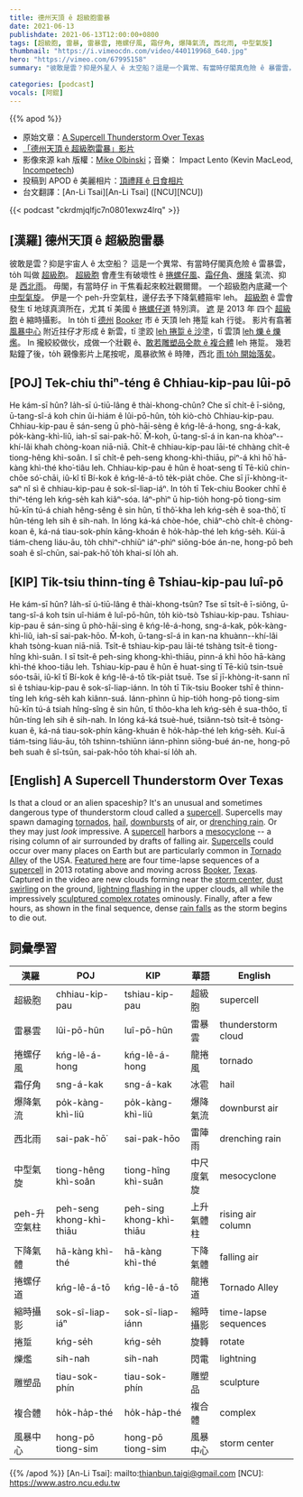 ```yaml
---
title: 德州天頂 ê 超級胞雷暴
date: 2021-06-13
publishdate: 2021-06-13T12:00:00+0800
tags: [超級胞, 雷暴, 雷暴雲, 捲螺仔風, 霜仔角, 爆降氣流, 西北雨, 中型氣旋]
thumbnail: "https://i.vimeocdn.com/video/440119968_640.jpg"
hero: "https://vimeo.com/67995158"
summary: "彼敢是雲？抑是外星人 ê 太空船？這是一个異常、有當時仔閣真危險 ê 暴雷雲，to̍h 叫做超級胞。"

categories: [podcast]
vocals: [阿錕]
---
```


{{% apod %}}

- 原始文章：[A Supercell Thunderstorm Over Texas](https://apod.nasa.gov/apod/ap210613.html)
- [「德州天頂 ê 超級胞雷暴」影片](https://player.vimeo.com/video/67995158?title=0)
- 影像來源 kah 版權：[Mike Olbinski](http://www.mikeolbinski.com/)；音樂： Impact Lento (Kevin MacLeod, [Incompetech](http://incompetech.com/))
- 投稿到 APOD ê 美麗相片：[頂禮拜 ê 日食相片](https://www.facebook.com/media/set/?vanity=APOD.Sky&set=a.3691846764252849)
- 台文翻譯：[An-Li Tsai][An-Li Tsai] ([NCU][NCU])

{{< podcast "ckrdmjqlfjc7n0801exwz4lrq" >}}

## [漢羅] 德州天頂 ê 超級胞雷暴
彼敢是雲？抑是宇宙人 ê 太空船？
這是一个異常、有當時仔閣真危險 ê 雷暴雲，to̍h 叫做 [超級胞][supercell 1]。
[超級胞][supercell 2] 會產生有破壞性 ê [捲螺仔風][tornados]、[霜仔角][hail]、[爆降][downbursts] 氣流、抑是 [西北雨][drenching rain]。
毋閣，有當時仔 in 干焦看起來較壯觀爾爾。
一个超級胞內底藏一个 [中型氣旋][mesocyclone]。
伊是一个 peh-升空氣柱，邊仔去予下降氣體箍牢 leh。
[超級胞][Supercells] ê 雲會發生 tī 地球真濟所在，尤其 tī 美國 ê [捲螺仔道][Tornado Alley] 特別濟。
[遮][Featured here] 是 2013 年 四个 [超級胞][supercell 3] ê 縮時攝影。
In to̍h tī [德州][Texas] [Booker][Booker] 市 ê 天頂 leh 捲踅 kah 行徙。
影片有翕著 [風暴中心][storm center] 附近拄仔才形成 ê 新雲，tī 塗跤 [leh 捲踅 ê 沙塗][dust swirling]，tī 雲頂 [leh 爍 ê 爍爁][lightning flashing]。
In 攏絞絞做伙，成做一个壯觀 ê、[敢若雕塑品仝款 ê 複合體][sculptured complex rotates] leh 捲踅。
幾若點鐘了後，to̍h 親像影片上尾按呢，風暴欲煞 ê 時陣，西北 [雨 to̍h 開始落矣][rain falls]。



## [POJ] Tek-chiu thiⁿ-téng ê Chhiau-kip-pau lûi-pō
He kám-sī hûn? Ia̍h-sī ú-tiū-lâng ê thài-khong-chûn?
Che sī chi̍t-ê ī-siông, ū-tang-sî-á koh chin ûi-hiám ê lûi-pō-hûn, to̍h kiò-chò Chhiau-kip-pau.
Chhiau-kip-pau ē sán-seng ū phò-hāi-sèng ê kńg-lê-á-hong, sng-á-kak, po̍k-kàng-khì-liû, iah-sī sai-pak-hō͘.
M̄-koh, ū-tang-sî-á in kan-na khòaⁿ--khí-lâi khah chòng-koan niā-niā.
Chi̍t-ê chhiau-kip-pau lāi-té chhàng chi̍t-ê tiong-hêng khì-soân.
I sī chi̍t-ê peh-seng khong-khì-thiāu, piⁿ-á khì hō͘ hā-kàng khì-thé kho͘-tiâu leh.
Chhiau-kip-pau ê hûn ē hoat-seng tī Tē-kiû chin-chōe só͘-chāi, iû-kî tī Bí-kok ê kńg-lê-á-tō te̍k-pia̍t chōe.
Che sī jī-khòng-it-saⁿ nî sì ê chhiau-kip-pau ê sok-sî-liap-iáⁿ.
In to̍h tī Tek-chiu Booker chhī ê thiⁿ-téng leh kńg-se̍h kah kiâⁿ-sóa.
Iáⁿ-phìⁿ ū hip-tio̍h hong-pō tiong-sim hū-kīn tú-á chiah hêng-sêng ê sin hûn, tī thô͘-kha leh kńg-se̍h ê soa-thô͘, tī hûn-téng leh sih ê sih-nah.
In lóng ká-ká chòe-hóe, chiâⁿ-chò chi̍t-ê chòng-koan ê, ká-ná tiau-sok-phín kāng-khoán ê ho̍k-ha̍p-thé leh kńg-se̍h.
Kúi-ā tiám-cheng liáu-āu, to̍h chhiⁿ-chhiūⁿ iáⁿ-phìⁿ siōng-bóe án-ne, hong-pō beh soah ê sî-chūn, sai-pak-hō͘ to̍h khai-sí lo̍h ah.




## [KIP]  Tik-tsiu thinn-tíng ê Tshiau-kip-pau luî-pō
He kám-sī hûn? Ia̍h-sī ú-tiū-lâng ê thài-khong-tsûn?
Tse sī tsi̍t-ê ī-siông, ū-tang-sî-á koh tsin uî-hiám ê luî-pō-hûn, to̍h kiò-tsò Tshiau-kip-pau.
Tshiau-kip-pau ē sán-sing ū phò-hāi-sìng ê kńg-lê-á-hong, sng-á-kak, po̍k-kàng-khì-liû, iah-sī sai-pak-hōo.
M̄-koh, ū-tang-sî-á in kan-na khuànn--khí-lâi khah tsòng-kuan niā-niā.
Tsi̍t-ê tshiau-kip-pau lāi-té tshàng tsi̍t-ê tiong-hîng khì-suân.
I sī tsi̍t-ê peh-sing khong-khì-thiāu, pinn-á khì hōo hā-kàng khì-thé khoo-tiâu leh.
Tshiau-kip-pau ê hûn ē huat-sing tī Tē-kiû tsin-tsuē sóo-tsāi, iû-kî tī Bí-kok ê kńg-lê-á-tō ti̍k-pia̍t tsuē.
Tse sī jī-khòng-it-sann nî sì ê tshiau-kip-pau ê sok-sî-liap-iánn.
In to̍h tī Tik-tsiu Booker tshī ê thinn-tíng leh kńg-se̍h kah kiânn-suá.
Iánn-phìnn ū hip-tio̍h hong-pō tiong-sim hū-kīn tú-á tsiah hîng-sîng ê sin hûn, tī thôo-kha leh kńg-se̍h ê sua-thôo, tī hûn-tíng leh sih ê sih-nah.
In lóng ká-ká tsuè-hué, tsiânn-tsò tsi̍t-ê tsòng-kuan ê, ká-ná tiau-sok-phín kāng-khuán ê ho̍k-ha̍p-thé leh kńg-se̍h.
Kuí-ā tiám-tsing liáu-āu, to̍h tshinn-tshiūnn iánn-phìnn siōng-bué án-ne, hong-pō beh suah ê sî-tsūn, sai-pak-hōo to̍h khai-sí lo̍h ah.





## [English] A Supercell Thunderstorm Over Texas

Is that a cloud or an alien spaceship?
It's an unusual and sometimes dangerous type of thunderstorm cloud called a [supercell][supercell 1].
Supercells may spawn damaging [tornados][tornados], [hail][hail], [downbursts][downbursts] of air, or [drenching rain][drenching rain].
Or they may just *look* impressive.
A [supercell][supercell 2] harbors a [mesocyclone][mesocyclone] -- a rising column of air surrounded by drafts of falling air.
[Supercells][Supercells] could occur over many places on Earth but are particularly common in [Tornado Alley][Tornado Alley] of the USA.
[Featured here][Featured here] are four time-lapse sequences of a [supercell][supercell 3] in 2013 rotating above and moving across [Booker][Booker], [Texas][Texas].
Captured in the video are new clouds forming near the [storm center][storm center], [dust swirling][dust swirling] on the ground, [lightning flashing][lightning flashing] in the upper clouds, all while the impressively [sculptured complex rotates][sculptured complex rotates] ominously.
Finally, after a few hours, as shown in the final sequence, dense [rain falls][rain falls] as the storm begins to die out.





## 詞彙學習

|漢羅|POJ|KIP|華語|English|
|-|-|-|-|-|
|超級胞|chhiau-kip-pau|tshiau-kip-pau|超級胞|supercell|
|雷暴雲|lûi-pō-hûn|luî-pō-hûn|雷暴雲|thunderstorm cloud|
|捲螺仔風|kńg-lê-á-hong|kńg-lê-á-hong|龍捲風|tornado|
|霜仔角|sng-á-kak|sng-á-kak|冰雹|hail|
|爆降氣流|po̍k-kàng-khì-liû|po̍k-kàng-khì-liû|爆降氣流|downburst air|
|西北雨|sai-pak-hō͘|sai-pak-hōo|雷陣雨|drenching rain|
|中型氣旋|tiong-hêng khì-soân|tiong-hîng khì-suân|中尺度氣旋|mesocyclone|
|peh-升空氣柱|peh-seng khong-khì-thiāu|peh-sing khong-khì-thiāu|上升氣體柱|rising air column|
|下降氣體|hā-kàng khì-thé|hā-kàng khì-thé|下降氣體|falling air|
|捲螺仔道|kńg-lê-á-tō|kńg-lê-á-tō|龍捲道|Tornado Alley|
|縮時攝影|sok-sî-liap-iáⁿ|sok-sî-liap-iánn|縮時攝影|time-lapse sequences|
|捲踅|kńg-se̍h|kńg-se̍h|旋轉|rotate|
|爍爁|sih-nah|sih-nah|閃電|lightning|
|雕塑品|tiau-sok-phín|tiau-sok-phín|雕塑品|sculpture|
|複合體|ho̍k-ha̍p-thé|ho̍k-ha̍p-thé|複合體|complex|
|風暴中心|hong-pō tiong-sim|hong-pō tiong-sim|風暴中心|storm center|

{{% /apod %}}
[An-Li Tsai]: mailto:thianbun.taigi@gmail.com
[NCU]: https://www.astro.ncu.edu.tw

[copyright]: https://apod.nasa.gov/apod/fap/lib/about_apod.html#srapply

[supercell 1]:https://en.wikipedia.org/wiki/Supercell
[tornados]:https://www.youtube.com/watch?v=xCI1u05KD_s
[hail]:https://www.youtube.com/watch?v=xG_orGqMKV8
[downbursts]:https://www.weather.gov/lmk/downburst
[drenching rain]:https://www.youtube.com/watch?v=6aIcoLn_A6M
[supercell 2]:https://commons.wikimedia.org/wiki/File:Supercell.svg
[mesocyclone]:https://en.wikipedia.org/wiki/Mesocyclone
[Supercells]:https://www.spc.noaa.gov/misc/AbtDerechos/supercells.htm
[Tornado Alley]:https://en.wikipedia.org/wiki/Tornado_Alley
[Featured here]:https://vimeo.com/67995158
[supercell 3]:https://www.weather.gov/ama/supercell
[Booker]:https://youtu.be/yB_AeM8F7b0
[Texas]:https://en.wikipedia.org/wiki/Texas
[storm center]:https://apod.nasa.gov/apod/ap130505.html
[dust swirling]:https://apod.nasa.gov/apod/ap050426.html
[lightning flashing]:https://apod.nasa.gov/apod/ap120723.html
[sculptured complex rotates]:https://apod.nasa.gov/apod/ap001123.html
[rain falls]:https://i.pinimg.com/originals/96/17/ec/9617ec95ffefcbc3c59d2fbc944ae568.jpg

